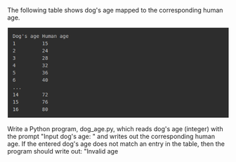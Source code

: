 The following table shows dog's age mapped to the corresponding human age. 

![Example](ex.png)

Write a Python program, dog_age.py, which reads dog's age (integer) with the prompt "Input dog's age: " and writes out the corresponding human age.  If the entered dog's age does not match an entry in the table, then the program should write out: "Invalid age